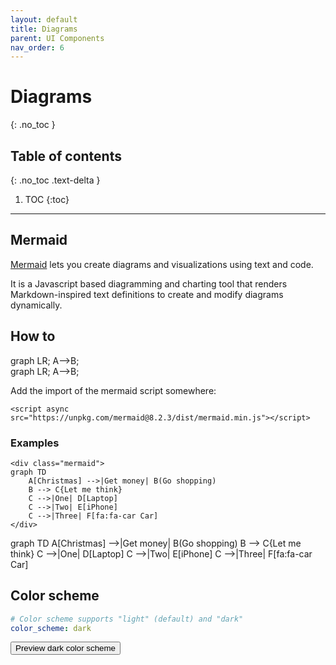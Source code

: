 ```yaml
---
layout: default
title: Diagrams
parent: UI Components
nav_order: 6
---
```


<!-- prettier-ignore-start -->
# Diagrams
{: .no_toc }
<!-- prettier-ignore-end -->

<!-- prettier-ignore-start -->
## Table of contents
{: .no_toc .text-delta }
<!-- prettier-ignore-end -->

<!-- prettier-ignore-start -->

1. TOC
{:toc}
<!-- prettier-ignore-end -->

---

## Mermaid

[Mermaid](https://mermaid-js.github.io/mermaid/#/) lets you create diagrams and visualizations using text and code.

It is a Javascript based diagramming and charting tool that renders Markdown-inspired text definitions to create and modify diagrams dynamically.

## How to

<div class="mermaid">
graph LR;
  A-->B;
</div>

<div class="mermaid">
graph LR;
  A-->B;
</div>

Add the import of the mermaid script somewhere:

```
<script async src="https://unpkg.com/mermaid@8.2.3/dist/mermaid.min.js"></script>
```

### Examples

```
<div class="mermaid">
graph TD
    A[Christmas] -->|Get money| B(Go shopping)
    B --> C{Let me think}
    C -->|One| D[Laptop]
    C -->|Two| E[iPhone]
    C -->|Three| F[fa:fa-car Car]
</div>
```

<div class="mermaid">
graph TD
    A[Christmas] -->|Get money| B(Go shopping)
    B --> C{Let me think}
    C -->|One| D[Laptop]
    C -->|Two| E[iPhone]
    C -->|Three| F[fa:fa-car Car]
</div>

## Color scheme

```yaml
# Color scheme supports "light" (default) and "dark"
color_scheme: dark
```

<button class="btn js-toggle-dark-mode">Preview dark color scheme</button>

<script>
const toggleDarkMode = document.querySelector('.js-toggle-dark-mode');

jtd.addEvent(toggleDarkMode, 'click', function(){
  if (jtd.getTheme() === 'dark') {
    jtd.setTheme('light');
    toggleDarkMode.textContent = 'Preview dark color scheme';
  } else {
    jtd.setTheme('dark');
    toggleDarkMode.textContent = 'Return to the light side';
  }
});
</script>
